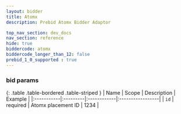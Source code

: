 ```yaml
---
layout: bidder
title: Atomx
description: Prebid Atomx Bidder Adaptor

top_nav_section: dev_docs
nav_section: reference
hide: true
biddercode: atomx
biddercode_longer_than_12: false
prebid_1_0_supported : true
---
```


### bid params

{: .table .table-bordered .table-striped }
| Name | Scope | Description | Example |
|:-----------|:---------|:------------|:-----------------|
| `id` | required | Atomx placement ID | 1234 |
